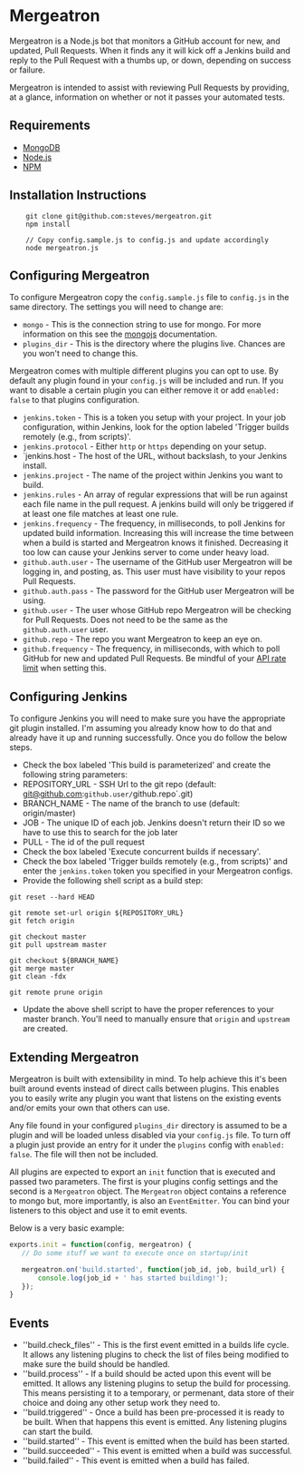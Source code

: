 # Mergeatron

Mergeatron is a Node.js bot that monitors a GitHub account for new, and updated, Pull Requests. When it finds any it will kick off a Jenkins build and reply to the Pull Request with a thumbs up, or down, depending on success or failure.

Mergeatron is intended to assist with reviewing Pull Requests by providing, at a glance, information on whether or not it passes your automated tests.

## Requirements

 * [MongoDB](http://www.mongodb.org/)
 * [Node.js](http://nodejs.org/)
 * [NPM](https://npmjs.org/)

## Installation Instructions

```
	git clone git@github.com:steves/mergeatron.git
	npm install

	// Copy config.sample.js to config.js and update accordingly
	node mergeatron.js
```

## Configuring Mergeatron

To configure Mergeatron copy the `config.sample.js` file to `config.js` in the same directory. The settings you will need to change are:

 * `mongo` - This is the connection string to use for mongo. For more information on this see the [mongojs](https://github.com/gett/mongojs) documentation.
 * `plugins_dir` - This is the directory where the plugins live. Chances are you won't need to change this.
 
Mergeatron comes with multiple different plugins you can opt to use. By default any plugin found in your `config.js` will be included and run. If you want to disable a certain plugin you can either remove it or add `enabled: false` to that plugins configuration.

 * `jenkins.token` - This is a token you setup with your project. In your job configuration, within Jenkins, look for the option labeled 'Trigger builds remotely (e.g., from scripts)'.
 * `jenkins.protocol` - Either `http` or `https` depending on your setup.
 * `jenkins.host - The host of the URL, without backslash, to your Jenkins install.
 * `jenkins.project` - The name of the project within Jenkins you want to build.
 * `jenkins.rules` - An array of regular expressions that will be run against each file name in the pull request. A jenkins build will only be triggered if at least one file matches at least one rule.
 * `jenkins.frequency` - The frequency, in milliseconds, to poll Jenkins for updated build information. Increasing this will increase the time between when a build is started and Mergeatron knows it finished. Decreasing it too low can cause your Jenkins server to come under heavy load.
 * `github.auth.user` - The username of the GitHub user Mergeatron will be logging in, and posting, as. This user must have visibility to your repos Pull Requests.
 * `github.auth.pass` - The password for the GitHub user Mergeatron will be using.
 * `github.user` - The user whose GitHub repo Mergeatron will be checking for Pull Requests. Does not need to be the same as the `github.auth.user` user.
 * `github.repo` - The repo you want Mergeatron to keep an eye on.
 * `github.frequency` - The frequency, in milliseconds, with which to poll GitHub for new and updated Pull Requests. Be mindful of your [API rate limit](http://developer.github.com/v3/#rate-limiting) when setting this.
 
## Configuring Jenkins

To configure Jenkins you will need to make sure you have the appropriate git plugin installed. I'm assuming you already know how to do that and already have it up and running successfully. Once you do follow the below steps.

 * Check the box labeled 'This build is parameterized' and create the following string parameters:
  * REPOSITORY_URL - SSH Url to the git repo (default: git@github.com:`github.user/`github.repo`.git)
  * BRANCH_NAME - The name of the branch to use (default: origin/master)
  * JOB - The unique ID of each job. Jenkins doesn't return their ID so we have to use this to search for the job later
  * PULL - The id of the pull request
 * Check the box labeled 'Execute concurrent builds if necessary'.
 * Check the box labeled 'Trigger builds remotely (e.g., from scripts)' and enter the `jenkins.token` token you specified in your Mergeatron configs.
 * Provide the following shell script as a build step:

```shell
git reset --hard HEAD

git remote set-url origin ${REPOSITORY_URL}
git fetch origin

git checkout master
git pull upstream master

git checkout ${BRANCH_NAME}
git merge master
git clean -fdx

git remote prune origin
```

 * Update the above shell script to have the proper references to your master branch. You'll need to manually ensure that `origin` and `upstream` are created.
 
 ## Extending Mergeatron
 
 Mergeatron is built with extensibility in mind. To help achieve this it's been built around events instead of direct calls between plugins. This enables you to easily write any plugin you want that listens on the existing events and/or emits your own that others can use.
 
 Any file found in your configured `plugins_dir` directory is assumed to be a plugin and will be loaded unless disabled via your `config.js` file. To turn off a plugin just provide an entry for it under the `plugins` config with `enabled: false`. The file will then not be included.
 
 All plugins are expected to export an `init` function that is executed and passed two parameters. The first is your plugins config settings and the second is a `Mergeatron` object. The `Mergeatron` object contains a reference to mongo but, more importantly, is also an `EventEmitter`. You can bind your listeners to this object and use it to emit events.
 
 Below is a very basic example:
 
 ```javascript
 exports.init = function(config, mergeatron) {
 	// Do some stuff we want to execute once on startup/init

 	mergeatron.on('build.started', function(job_id, job, build_url) {
		console.log(job_id + ' has started building!');
 	});
 } 
 ```

 ## Events

 * ''build.check_files'' - This is the first event emitted in a builds life cycle. It allows any listening plugins to check the list of files being modified to make sure the build should be handled.
 * ''build.process'' - If a build should be acted upon this event will be emitted. It allows any listening plugins to setup the build for processing. This means persisting it to a temporary, or permenant, data store of their choice and doing any other setup work they need to.
 * ''build.triggered'' - Once a build has been pre-processed it is ready to be built. When that happens this event is emitted. Any listening plugins can start the build.
 * ''build.started'' - This event is emitted when the build has been started.
 * ''build.succeeded'' - This event is emitted when a build was successful.
 * ''build.failed'' - This event is emitted when a build has failed.